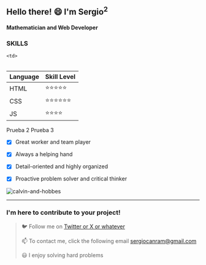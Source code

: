  ## Hello there! 😄 I'm Sergio<sup>2</sup>

 #### Mathematician and Web Developer 

 ### SKILLS
 <table>
  <tr>
   
    <td>
    
| Language | Skill Level     |
| ----     | :----           |
| HTML     | ⭐⭐⭐⭐⭐    |
| CSS      | ⭐⭐⭐⭐⭐⭐ |
| JS       | ⭐⭐⭐⭐      |
    
    
       
   <td>
Prueba 2
    </td>   
   <td>
Prueba 3
    </td>   
   </tr>
</table>


- [x] Great worker and team player
- [x] Always a helping hand
- [x] Detail-oriented and highly organized
- [x] Proactive problem solver and critical thinker


![calvin-and-hobbes](https://github.com/sergiocanram/sergiocanram/assets/43572682/6c351997-7c5d-48db-b547-f2e38bea7975)



---
  
 ### I'm here to contribute to your project!


> 🐦 Follow me on [Twitter or X or whatever](https://twitter.com/SergioCanRam)
> 
> 📫 To contact me, click the following email <sergiocanram@gmail.com>
>
> 😃 I enjoy solving hard problems


